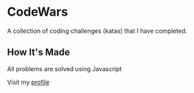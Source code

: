 # CodeWars
A collection of coding challenges (katas) that I have completed.

## How It's Made
All problems are solved using Javascript


Visit my [profile](https://www.codewars.com/users/rakicodes)